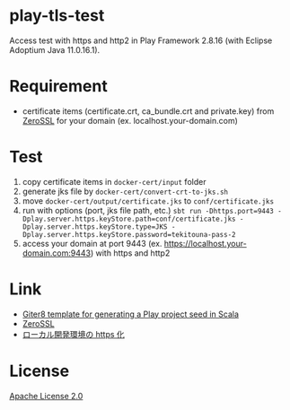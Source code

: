 # play-tls-test
Access test with https and http2 in Play Framework 2.8.16 (with Eclipse Adoptium Java 11.0.16.1).

# Requirement
 - certificate items (certificate.crt, ca_bundle.crt and private.key) from [ZeroSSL](https://help.zerossl.com/hc/en-us/articles/360060120113-Download-Certificate) for your domain (ex. localhost.your-domain.com)

# Test
 1. copy certificate items in `docker-cert/input` folder
 1. generate jks file by ```docker-cert/convert-crt-to-jks.sh```
 1. move `docker-cert/output/certificate.jks` to `conf/certificate.jks`
 1. run with options (port, jks file path, etc.) `sbt run -Dhttps.port=9443 -Dplay.server.https.keyStore.path=conf/certificate.jks -Dplay.server.https.keyStore.type=JKS -Dplay.server.https.keyStore.password=tekitouna-pass-2`
 1. access your domain at port 9443 (ex. https://localhost.your-domain.com:9443) with https and http2

# Link
 - [Giter8 template for generating a Play project seed in Scala](https://github.com/playframework/play-scala-seed.g8)
 - [ZeroSSL](https://zerossl.com/)
 - [ローカル開発環境の https 化](https://blog.jxck.io/entries/2020-06-29/https-for-localhost.html)

# License
[Apache License 2.0](LICENSE)
